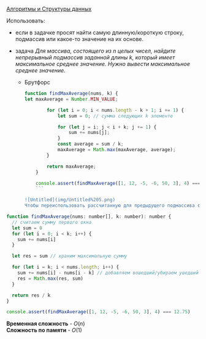[Алгоритмы и Структуры данных](../../DataStructures_and_Algorithms.md)

Использовать:

- если в задачке просят найти самую длинную/короткую строку, подмассив или какое-то значение на их основе.
- задача
  _Для массива, состоящего из n целых чисел, найдите непрерывный подмассив заданной длины k, который имеет максимальное среднее значение. Нужно вывести максимальное среднее значение._

  - Брутфорс

    ````jsx
    function findMaxAverage(nums, k) {
    let maxAverage = Number.MIN_VALUE;

        	for (let i = 0; i < nums.length - k + 1; i += 1) {
        		let sum = 0; // сумма следующих k элементо

        		for (let j = i; j < i + k; j += 1) {
        			sum += nums[j];
        		}
        		const average = sum / k;
        		maxAverage = Math.max(maxAverage, average);
        	}

        	return maxAverage;
        }

        console.assert(findMaxAverage([1, 12, -5, -6, 50, 3], 4) === 12.75);
        ```

    ![Untitled](img/Untitled%205.png)
    Чтобы переиспользовать рассчитанную для предыдущего подмассива сумму, достаточно вычесть элемент выпадающий из окна и добавить новый, попавший в окно.
    ````

```jsx
function findMaxAverage(nums: number[], k: number): number {
  // считаем сумму первого окна
  let sum = 0
  for (let i = 0; i < k; i++) {
    sum += nums[i]
  }

  let res = sum // храним максимальную сумму

  for (let i = k; i < nums.length; i++) {
    sum += nums[i] - nums[i - k] // добавляем вошедший/убираем ушедший
    res = Math.max(res, sum)
  }

  return res / k
}

console.assert(findMaxAverage([1, 12, -5, -6, 50, 3], 4) === 12.75)
```

**Временная сложность** - $O(n)$  
**Сложность по памяти** - $O(1)$
